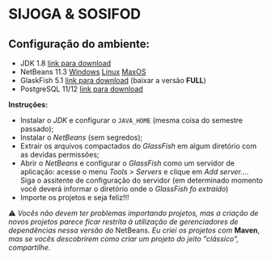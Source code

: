 
# SIJOGA & SOSIFOD

## Configuração do ambiente:

- JDK 1.8 [link para download](https://www.oracle.com/java/technologies/javase/javase-jdk8-downloads.html)
- NetBeans 11.3 [Windows](https://downloads.apache.org/netbeans/netbeans/11.3/Apache-NetBeans-11.3-bin-windows-x64.exe) [Linux](https://downloads.apache.org/netbeans/netbeans/11.3/Apache-NetBeans-11.3-bin-linux-x64.sh) [MaxOS](https://downloads.apache.org/netbeans/netbeans/11.3/Apache-NetBeans-11.3-bin-macosx.dmg)
- GlaskFish 5.1 [link para download](https://projects.eclipse.org/projects/ee4j.glassfish/downloads) (baixar a versão **FULL**)
- PostgreSQL 11/12 [link para download](https://www.postgresql.org/download/)

**Instruções:**
- Instalar o *JDK* e configurar o `JAVA_HOME` (mesma coisa do semestre passado);
- Instalar o *NetBeans* (sem segredos);
- Extrair os arquivos compactados do *GlassFish* em algum diretório com as devidas permissões;
- Abrir o *NetBeans* e configurar o *GlassFish* como um servidor de aplicação: acesse o menu *Tools > Servers* e clique em *Add server...*. Siga o assitente de configuração do servidor (em determinado momento você deverá informar o diretório onde o *GlassFish fo extraído*)
- Importe os projetos e seja feliz!!!

:warning: *Vocês não devem ter problemas importando projetos, mas a criação de novos projetos parece ficar restrita à utilização de gerenciadores de dependências nessa versão do* NetBeans. *Eu criei os projetos com* **Maven**, *mas se vocês descobrirem como criar um projeto do jeito "clássico", compartilhe.*
